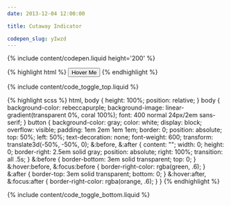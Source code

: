 ```yaml
---
date: 2013-12-04 12:00:00

title: Cutaway Indicator

codepen_slug: yIwzd
---
```



{% include content/codepen.liquid height='200' %}

{% highlight html %}
<button>Hover Me</button>
{% endhighlight %}

{% include content/code_toggle_top.liquid %}

{% highlight scss %}
html,
body {
    height: 100%;
    position: relative;
}
body {
    background-color: rebeccapurple;
    background-image: linear-gradient(transparent 0%, coral 100%);
    font: 400 normal 24px/2em sans-serif;
}
button {
    background-color: gray;
    color: white;
    display: block;
    overflow: visible;
    padding: 1em 2em 1em 1em;
    border: 0;
    position: absolute;
    top: 50%;
    left: 50%;
    text-decoration: none;
    font-weight: 600;
    transform: translate3d(-50%, -50%, 0);
    &:before,
    &:after {
        content: "";
        width: 0;
        height: 0;
        border-right: 2.5em solid gray;
        position: absolute;
        right: 100%;
        transition: all .5s;
    }
    &:before {
        border-bottom: 3em solid transparent;
        top: 0;
    }
    &:hover:before,
    &:focus:before {
        border-right-color: rgba(green, .6);
    }
    &:after {
        border-top: 3em solid transparent;
        bottom: 0;
    }
    &:hover:after,
    &:focus:after {
        border-right-color: rgba(orange, .6);
    }
}
{% endhighlight %}

{% include content/code_toggle_bottom.liquid %}
